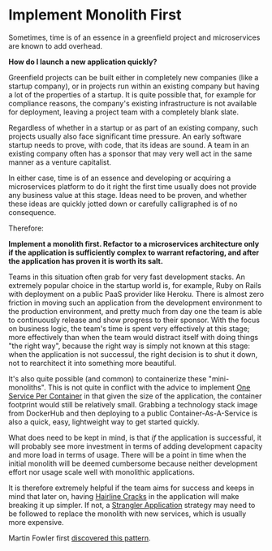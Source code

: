 # Implement Monolith First

Sometimes, time is of an essence in a greenfield project and microservices are known to add overhead.

**How do I launch a new application quickly?**

Greenfield projects can be built either in completely new companies (like a startup company), or in projects run within an existing company but having a lot of the properties of a startup. It is quite possible that, for example for compliance reasons, the company's existing infrastructure is not available for deployment, leaving a project team with a completely blank slate.

Regardless of whether in a startup or as part of an existing company, such projects usually also face significant time pressure. An early software startup needs to prove, with code, that its ideas are sound. A team in an existing company often has a sponsor that may very well act in the same manner as a venture capitalist.

In either case, time is of an essence and developing or acquiring a microservices platform to do it right the first time usually does not provide any business value at this stage. Ideas need to be proven, and whether these ideas are quickly jotted down or carefully calligraphed is of no consequence.

Therefore:

**Implement a monolith first. Refactor to a microservices architecture only if the application is sufficiently complex to warrant refactoring, and after the application has proven it is worth its salt.**

Teams in this situation often grab for very fast development stacks. An extremely popular choice in the startup world is, for example, Ruby on Rails with deployment on a public PaaS provider like Heroku. There is almost zero friction in moving such an application from the development environment to the production environment, and pretty much from day one the team is able to continuously release and show progress to their sponsor. With the focus on business logic, the team's time is spent very effectively at this stage; more effectively than when the team would distract itself with doing things "the right way", because the right way is simply not known at this stage: when the application is not successul, the right decision is to shut it down, not to rearchitect it into something more beautiful.

It's also quite possible (and common) to containerize these "mini-monoliths".  This is not quite in conflict with the advice to implement [One Service Per Container](Container-Per-Service.md) in that given the size of the application, the container footprint would still be relatively small. Grabbing a technology stack image from DockerHub and then deploying to a public Container-As-A-Service is also a quick, easy, lightweight way to get started quickly.

What does need to be kept in mind, is that *if* the application is successful, it will probably see more investment in terms of adding development capacity and more load in terms of usage. There will be a point in time when the initial monolith will be deemed cumbersome because neither development effort nor usage scale well with monolithic applications.

It is therefore extremely helpful if the team aims for success and keeps in mind that later on, having [Hairline Cracks](Look-For-Hairline-Cracks.md) in the application will make breaking it up simpler. If not, a [Strangler Application](Strangler-App.md) strategy may need to be followed to replace the monolith with new services, which is usually more expensive.

Martin Fowler first [discovered this pattern](https://martinfowler.com/bliki/MonolithFirst.html).


